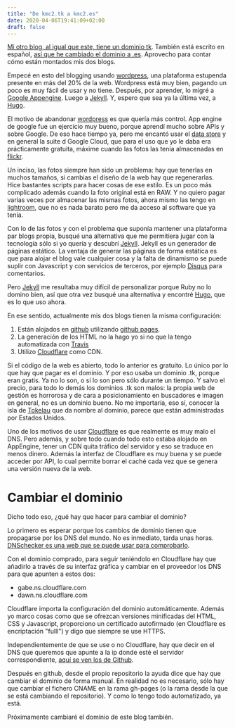 ```yaml
---
title: "De kmc2.tk a kmc2.es"
date: 2020-04-06T19:41:09+02:00
draft: false
---
```


[Mi otro blog, al igual que este, tiene un dominio tk](https://kmc2.tk). También está escrito en español, [así que he cambiado el dominio a .es](https://kmc2.es). Aprovecho para contar cómo están montados mis dos blogs.

Empecé en esto del blogging usando [wordpress], una plataforma estupenda presente en más del 20% de la web. Wordpress está muy bien, pagando un poco es muy fácil de usar y no tiene. Después, por aprender, lo migré a [Google Appengine](https://cloud.google.com/appengine). Luego a [Jekyll]. Y, espero que sea ya la última vez, a [Hugo].

El motivo de abandonar [wordpress] es que quería más control. App engine de google fue un ejercicio muy bueno, porque aprendí mucho sobre APIs y sobre Google. De eso hace tiempo ya, pero me encantó usar el [data store](https://cloud.google.com/datastore) y en general la suite d Google Cloud, que para el uso que yo le daba era prácticamente gratuita, máxime cuando las fotos las tenía almacenadas en [flickr](https://www.flickr.com/photos/136165817@N06/).

Un inciso, las fotos siempre han sido un problema: hay que tenerlas en muchos tamaños, si cambias el diseño de la web hay que regenerarlas. Hice bastantes scripts para hacer cosas de ese estilo. Es un poco más complicado además cuando la foto original está en RAW. Y no quiero pagar varias veces por almacenar las mismas fotos, ahora mismo las tengo en [lightroom](https://lightroom.adobe.com), que no es nada barato pero me da acceso al software que ya tenía.

Con lo de las fotos y con el problema que suponía mantener una plataforma par blogs propia, busqué una alternativa que me permitiera jugar con la tecnología sólo si yo quería y descubrí [Jekyll]. Jekyll es un generador de páginas estático. La ventaja de generar las páginas de forma estática es que para alojar el blog vale cualquier cosa y la falta de dinamismo se puede suplir con Javascript y con servicios de terceros, por ejemplo [Disqus](https://disqus.com/) para comentarios.

Pero [Jekyll] me resultaba muy difícil de personalizar porque Ruby no lo domino bien, así que otra vez busqué una alternativa y encontré [Hugo], que es lo que uso ahora.

En ese sentido, actualmente mis dos blogs tienen la misma configuración:

1. Están alojados en [github](https://github.com/) utilizando [github pages](https://pages.github.com).
2. La generación de los HTML no la hago yo si no que la tengo automatizada con [Travis](https://travis-ci.com/)
3. Utilizo [Cloudflare] como CDN. 

Si el código de la web es abierto, todo lo anterior es gratuito. Lo único por lo que hay que pagar es el dominio. Y por eso usaba un dominio .tk, porque eran gratis. Ya no lo son, o sí lo son pero sólo durante un tiempo. Y salvo el precio, para todo lo demás los dominios .tk son malos: la propia web de gestión es horrorosa y de cara a posicionamiento en buscadores e imagen en general, no es un dominio bueno. No me importaría, eso sí, conocer la isla de [Tokelau](https://en.wikipedia.org/wiki/Tokelau) que da nombre al dominio, parece que están administradas por Estados Unidos.

Uno de los motivos de usar [Cloudflare] es que realmente es muy malo el DNS. Pero además, y sobre todo cuando todo esto estaba alojado en AppEngine, tener un CDN quita tráfico del servidor y eso se traduce en menos dinero. Además la interfaz de Cloudflare es muy buena y se puede acceder por API, lo cual permite borrar el caché cada vez que se genera una versión nueva de la web.

# Cambiar el dominio

Dicho todo eso, ¿qué hay que hacer para cambiar el dominio?

Lo primero es esperar porque los cambios de dominio tienen que propagarse por los DNS del mundo. No es inmediato, tarda unas horas. [DNSchecker es una web que se puede usar para comprobarlo](https://dnschecker.org/).

Con el dominio comprado, para seguir teniéndolo en Cloudflare hay que añadirlo a través de su interfaz gráfica y cambiar en el proveedor los DNS para que apunten a estos dos:
- gabe.ns.cloudflare.com
- dawn.ns.cloudflare.com

Cloudflare importa la configuración del dominio automáticamente. Además yo marco cosas como que se ofrezcan versiones minificadas del HTML, CSS y Javascript, proporciono un certificado autofirmado (en Cloudflare es encriptación "fulll") y digo que siempre se use HTTPS.

Independientemente de que se use o no Cloudflare, hay que decir en el DNS que queremos que apunte a la ip donde esté el servidor correspondiente, [aquí se ven los de Github](https://help.github.com/en/github/working-with-github-pages/managing-a-custom-domain-for-your-github-pages-site#configuring-an-apex-domain).

Después en github, desde el propio repositorio la ayuda dice que hay que cambiar el dominio de forma manual. En realidad no es necesario, sólo hay que cambiar el fichero CNAME en la rama gh-pages (o la rama desde la que se está cambiando el repositorio). Y como lo tengo todo automatizado, ya está.

Próximamente cambiaré el dominio de este blog también.

[wordpress]: https://www.wordpress.org
[Jekyll]: https://jekyllrb.com/
[Hugo]: https://gohugo.io/
[Cloudflare]: (https://www.cloudflare.com/)
